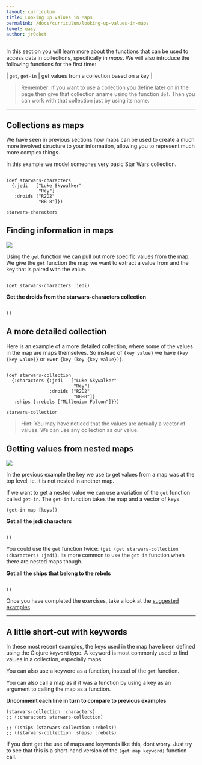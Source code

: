 ```yaml
---
layout: curriculum
title: Looking up values in Maps
permalink: /docs/curriculum/looking-up-values-in-maps
level: easy
author: jr0cket
---
```


In this section you will learn more about the functions that can be used to access data in collections, specifically in _maps_.  We will also introduce the following functions for the first time:

| `get`, `get-in` | get values from a collection based on a key |

> Remember:  If you want to use a collection you define later on in the page then give that collection aname using the function `def`.  Then you can work with that collection just by using its name.

<hr />

## Collections as maps

We have seen in previous sections how maps can be used to create a much more involved structure to your information, allowing you to represent much more complex things.

In this example we model someones very basic Star Wars collection.

<!-- Using expression evaluation fix to make string appear as a value in klipse -->
<pre><code class="language-klipse" data-eval-context="expr">
(def starwars-characters
  {:jedi   ["Luke Skywalker"
            "Rey"]
   :droids ["R2D2"
            "BB-8"]})

starwars-characters
</code></pre>


## Finding information in maps

<img src="{{ site.baseurl }}/img/clojurebridgelondon-mini-challenge.png" class="mini-challenge" />

Using the `get` function we can pull out more specific values from the map.  We give the `get` function the map we want to extract a value from and the key that is paired with the value.

<!-- Using expression evaluation fix to make string appear as a value in klipse -->
<pre><code class="language-klipse" data-eval-context="expr">
(get starwars-characters :jedi)
</code></pre>


**Get the droids from the starwars-characters collection**

<!-- Using expression evaluation fix to make string appear as a value in klipse -->
<pre><code class="language-klipse" data-eval-context="expr">
()
</code></pre>



## A more detailed collection

Here is an example of a more detailed collection, where some of the values in the map are maps themselves.  So instead of `{key value}` we have `{key {key value}}` or even `{key (key {key value})}`.

<!-- Using expression evaluation fix to make string appear as a value in klipse -->
<pre><code class="language-klipse" data-eval-context="expr">
(def starwars-collection
  {:characters {:jedi   ["Luke Skywalker"
                         "Rey"]
                :droids ["R2D2"
                         "BB-8"]}
   :ships {:rebels ["Millenium Falcon"]}})

starwars-collection
</code></pre>

> Hint: You may have noticed that the values are actually a vector of values.  We can use any collection as our value.

## Getting values from nested maps

<img src="{{ site.baseurl }}/img/clojurebridgelondon-mini-challenge.png" class="mini-challenge" />

In the previous example the key we use to get values from a map was at the top level, ie. it is not nested in another map.

If we want to get a nested value we can use a variation of the `get` function called `get-in`.  The `get-in` function takes the map and a vector of keys.

`(get-in map [keys])`


**Get all the jedi characters**

<!-- Using expression evaluation fix to make string appear as a value in klipse -->
<pre><code class="language-klipse" data-eval-context="expr">
()
</code></pre>

You could use the `get` function twice: `(get (get starwars-collection :characters) :jedi)`.  Its more common to use the `get-in` function when there are nested maps though.

**Get all the ships that belong to the rebels**

<!-- Using expression evaluation fix to make string appear as a value in klipse -->
<pre><code class="language-klipse" data-eval-context="expr">
()
</code></pre>

Once you have completed the exercises, take a look at the [suggested examples](https://gist.github.com/3a7be833cb581c36adb463e1498e54a0)

<hr />

## A little short-cut with keywords

In these most recent examples, the keys used in the map have been defined using the Clojure `keyword` type.  A keyword is most commonly used to find values in a collection, especially maps.

You can also use a keyword as a function, instead of the `get` function.

You can also call a map as if it was a function by using a key as an argument to calling the map as a function.

**Uncomment each line in turn to compare to previous examples**

~~~klipse
(starwars-collection :characters)
;; (:characters starwars-collection)

;; (:ships (starwars-collection :rebels))
;; ((starwars-collection :ships) :rebels)
~~~

If you dont get the use of maps and keywords like this, dont worry.  Just try to see that this is a short-hand version of the `(get map keyword)` function call.
